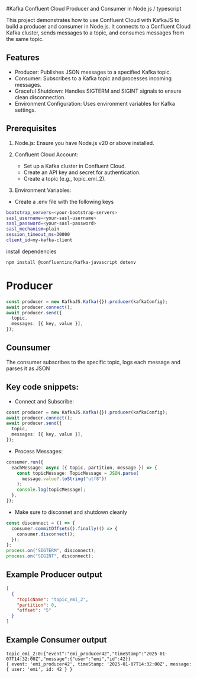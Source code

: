 #Kafka Confluent Cloud Producer and Consumer in Node.js / typescript

This project demonstrates how to use Confluent Cloud with KafkaJS to build a producer and consumer in Node.js. It connects to a Confluent Cloud Kafka cluster, sends messages to a topic, and consumes messages from the same topic.

## Features

- Producer: Publishes JSON messages to a specified Kafka topic.
- Consumer: Subscribes to a Kafka topic and processes incoming messages.
- Graceful Shutdown: Handles SIGTERM and SIGINT signals to ensure clean disconnection.
- Environment Configuration: Uses environment variables for Kafka settings.

## Prerequisites

1. Node.js: Ensure you have Node.js v20 or above installed.
2. Confluent Cloud Account:

   - Set up a Kafka cluster in Confluent Cloud.
   - Create an API key and secret for authentication.
   - Create a topic (e.g., topic_emi_2).

3. Environment Variables:

- Create a .env file with the following keys

```bash
bootstrap_servers=<your-bootstrap-servers>
sasl_username=<your-sasl-username>
sasl_password=<your-sasl-password>
sasl_mechanism=plain
session_timeout_ms=30000
client_id=my-kafka-client
```

install dependencies

```
npm install @confluentinc/kafka-javascript dotenv
```

# Producer

```typescript
const producer = new KafkaJS.Kafka({}).producer(kafkaConfig);
await producer.connect();
await producer.send({
  topic,
  messages: [{ key, value }],
});
```

## Counsumer

The consumer subscribes to the specific topic, logs each message and parses it as JSON

## Key code snippets:

- Connect and Subscribe:

```typescript
const producer = new KafkaJS.Kafka({}).producer(kafkaConfig);
await producer.connect();
await producer.send({
  topic,
  messages: [{ key, value }],
});
```

- Process Messages:

```typescript
consumer.run({
  eachMessage: async ({ topic, partition, message }) => {
    const topicMessage: TopicMessage = JSON.parse(
      message.value?.toString("utf8")!
    );
    console.log(topicMessage);
  },
});
```

- Make sure to disconnet and shutdown cleanly

```typescript
const disconnect = () => {
  consumer.commitOffsets().finally(() => {
    consumer.disconnect();
  });
};
process.on("SIGTERM", disconnect);
process.on("SIGINT", disconnect);
```

## Example Producer output

```json
[
  {
    "topicName": "topic_emi_2",
    "partition": 0,
    "offset": "5"
  }
]
```

## Example Consumer output

```plaintext
topic_emi_2:0:{"event":"emi_producer42","timeStamp":"2025-01-07T14:32:00Z","message":{"user":"emi","id":42}}
{ event: 'emi_producer42', timeStamp: '2025-01-07T14:32:00Z', message: { user: 'emi', id: 42 } }
```
